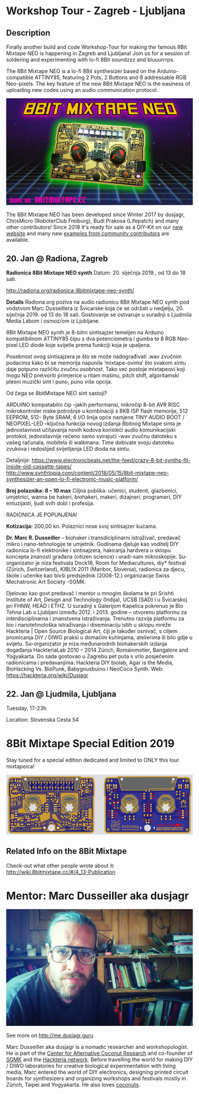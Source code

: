 # Workshop Tour - Zagreb - Ljubljana

## Description 

Finally another build and code Workshop-Tour for making the famous 8Bit Mixtape NEO is happening in Zagreb and Ljubljana! Join us for a session of soldering and experimenting with lo-fi 8Bit soundzzz and bluuurrrps.

The 8Bit Mixtape NEO is a lo-fi 8Bit synthesizer based on the Arduino-compatible ATTINY85, featuring 2 Pots, 2 Buttons and 8 addressable RGB Neo-pixels. The key feature of the new 8Bit Mixtape NEO is the easiness of uploading new codes using an audio communication protocol.

![](/images/8Bit-Mixtape_v30_80ies.jpg)

The 8Bit Mixtape NEO has been developed since Winter 2017 by dusjagr, ChrisMicro (RoboterClub Freiburg), Budi Prakosa (Lifepatch) and many other contributors! Since 2018 it's ready for sale as a DIY-Kit on our [new website](http://neo.8bitmixtape.cc/) and many new [examples from community contributors](http://neo.8bitmixtape.cc/mixtape) are available.

## 20. Jan @ Radiona, Zagreb
**Radionica 8Bit Mixtape NEO synth**
Datum: 20. siječnja 2019., od 13 do 18 sati.

http://radiona.org/radionica-8bitmixtape-neo-synth/

**Details**
Radiona.org poziva na audio radionicu 8Bit Mixtape NEO synth pod vodstvom Marc Dusseillera iz Švicarske koja će se održati u nedjelju, 20. siječnja 2019. od 13 do 18 sati. Gostovanje se ostvaruje u suradnji s Ljudmila Media Labom i osmoz/om iz Ljubljane.

8Bit Mixtape NEO synth je 8-bitni sintisajzer temeljen na Arduino kompatibilnom ATTINY85 čipu s dva potenciometra i gumba te 8 RGB Neo-pixel LED diode koje svijetle prema funkciji koja je upaljena.

Posebnost ovog sintisajzera je što se može nadograđivati .wav zvučnim podacima kako bi se memorija napunila ‘mixtape-ovima’ što svakom sintu daje potpuno različitu zvučnu osobnost. Tako već postoje mixtapeovi koji mogu NEO pretvoriti primjerice u ritam mašinu, pitch shift, algoritamski plesni muzički sint i puno, puno više opcija.

Od čega se 8bitMixtape NEO sint sastoji?

ARDUINO kompatabilni čip –jakih performansi, mikročip 8-bit AVR RISC mikrokontroler niske potrošnje u kombinaciji s 8KB ISP flash memorije, 512 EEPROM, 512- Byte SRAM, 6 I/O linija opće namjene
TINY AUDIO BOOT / NEOPIXEL-LED –ključna funkcija novog izdanja 8bitnog Mixtape sinta je jednostavnost učitavanja novih kodova koristeći audio komunikacijski protokol, jednostavnije rečeno samo svirajući -wav zvučnu datoteku s vašeg računala, mobitela ili walkmana. Time dobivate svoju datoteku zvukova i redoslijed svijetljenja LED dioda na sintu.

Detaljnije: https://www.electronicbeats.net/the-feed/crazy-8-bit-synths-fit-inside-old-cassette-tapes/
http://www.synthtopia.com/content/2018/05/15/8bit-mixtape-neo-synthesizer-an-open-lo-fi-electronic-music-platform/

**Broj polaznika: 8 – 10 max**
Ciljna publika: učenici, studenti, glazbenici, umjetnici, wanna be hakeri, biohakeri, makeri, dizajneri, programeri, DIY entuzijasti, ljudi svih dobi i profesija.

RADIONICA JE POPUNJENA!

**Kotizacija:** 
200,00 kn. Polaznici nose svoj sintisajzer kućama.

**Dr. Marc R. Dusseiller** – biohaker i transdiciplinarni istraživač, predavač mikro i nano-tehnologije te umjetnik. Godinama djeluje kao voditelj DIY radionica lo-fi elektronike i sintisajzera, hakiranja hardvera u sklopu koncepta znanosti građana (citizen science) i uradi-sam mikroskopije. Su-organizator je niza festivala Dock18, Room for Mediacultures, diy* festival (Zürich, Switzerland), KIBLIX 2011 (Maribor, Slovenia), radionica za djecu, škole i učenike kao bivši predsjednik (2008-12.) organizacije Swiss Mechatronic Art Society -SGMK.

Djelovao kao gost predavač i mentor u mnogim školama te pri Srishti Institute of Art, Design and Technology (Indija), UCSB (SAD) i u Švicarskoj pri FHNW, HEAD i ETHZ. U suradnji s Galerijom Kapelica pokrenuo je Bio Tehna Lab u Ljubljani između 2012. i 2013. godine – otvorenu platformu za interdisciplinarna i znanstvena istraživanja. Trenutno razvija platformu za bio i nanotehnološka istraživanja i diseminaciju istih u sklopu mreže Hackteria | Open Source Biological Art, čiji je također osnivač, s ciljem promicanja DIY / DIWO praksi u domaćim kuhinjama, atelierima ili bilo gdje u svijetu. Su-organizator je niza međunarodnih biohakerskih izdanja događanja HackteriaLab 2010 – 2014 Zürich, Romainmotier, Bangalore and Yogyakarta. Do sada gostovao u Zagrebu pet puta s vrlo posjećenim radionicama i predavanjima: Hackteria DIY biolab, Agar is the Media, BioHacking Vs. BioPunk, Babygnusbuino i NeoCoco Synth.
Web: https://hackteria.org/wiki/Dusjagr


## 22. Jan @ Ljudmila, Ljubljana
Tuesday, 17-23h 

Location: Slovenska Cesta 54


# 8Bit Mixtape Special Edition 2019

Stay tuned for a special edition dedicated and limited to ONLY this tour mixtapeica!

![](/images/gerbView_v04.png)

## Related Info on the 8Bit Mixtape

Check-out what other people wrote about it:
http://wiki.8bitmixtape.cc/#/4_13-Publication

# Mentor: Marc Dusseiller aka dusjagr

![dusjagr portrait Kampfbrille](images/ZagrebWorkshop/dusjagr_Kampfbrille.jpg)

See more on http://me.dusjagr.guru

Marc Dusseiller aka dusjagr is a nomadic researcher and workshopologist. He is part of the [Center for Alternative Coconut Research](http://www.randelab.ch/) and co-founder of [SGMK](http://mechatronicart.ch) and the [Hackteria network](http://hackteria.org). Before travelling the world for making DIY / DIWO laboratories for creative biological experimentation with living media, Marc entered the world of DIY electronics, designing printed circuit boards for synthesizers and organizing workshops and festivals mostly in Zürich, Taipei and Yogyakarta. He also loves [coconuts](http://neo.8bitmixtape.cc/).


